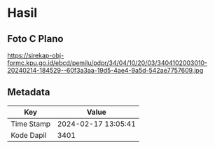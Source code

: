 # Hasil

## Foto C Plano

https://sirekap-obj-formc.kpu.go.id/ebcd/pemilu/pdpr/34/04/10/20/03/3404102003010-20240214-184529--60f3a3aa-19d5-4ae4-9a5d-542ae7757609.jpg


## Metadata

| Key        | Value               |
| ---------- | ------------------- |
| Time Stamp | 2024-02-17 13:05:41 |
| Kode Dapil | 3401                |



